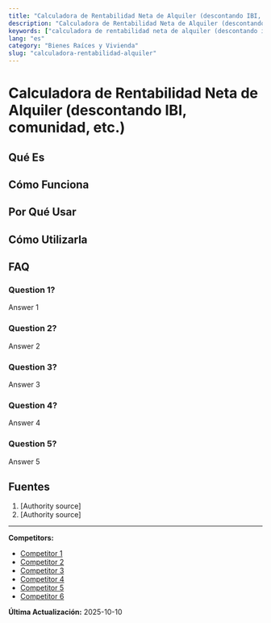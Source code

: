 ```yaml
---
title: "Calculadora de Rentabilidad Neta de Alquiler (descontando IBI, comunidad, etc.)"
description: "Calculadora de Rentabilidad Neta de Alquiler (descontando IBI, comunidad, etc.)"
keywords: ["calculadora de rentabilidad neta de alquiler (descontando ibi, comunidad, etc.)"]
lang: "es"
category: "Bienes Raíces y Vivienda"
slug: "calculadora-rentabilidad-alquiler"
---
```


# Calculadora de Rentabilidad Neta de Alquiler (descontando IBI, comunidad, etc.)

<!-- TODO: Add introduction -->

## Qué Es

<!-- TODO: Explain what this calculator does -->

## Cómo Funciona

<!-- TODO: Explain methodology -->

## Por Qué Usar

<!-- TODO: List benefits -->

## Cómo Utilizarla

<!-- TODO: Step-by-step guide -->

## FAQ

### Question 1?
Answer 1

### Question 2?
Answer 2

### Question 3?
Answer 3

### Question 4?
Answer 4

### Question 5?
Answer 5

## Fuentes

1. [Authority source]
2. [Authority source]

---

**Competitors:**
- [Competitor 1](https://www.elclubdeinversion.com/calculadora-rentabilidad-alquiler/)
- [Competitor 2](https://www.bankinter.com/blog/finanzas-personales/calculadora-rentabilidad-alquiler)
- [Competitor 3](https://www.fotocasa.es/fotocasa-life/calculadora/calculadora-de-rentabilidad-de-vivienda-de-alquiler/)
- [Competitor 4](https://javilinares.com/calculadora/rentabilidad-alquiler/)
- [Competitor 5](https://taxfix.com/es-es/calculadoras/calculadora-de-rentabilidad-de-un-alquiler/)
- [Competitor 6](https://realestanding.com/calcular-rentabilidad-inmobiliaria/)

**Última Actualización:** 2025-10-10
